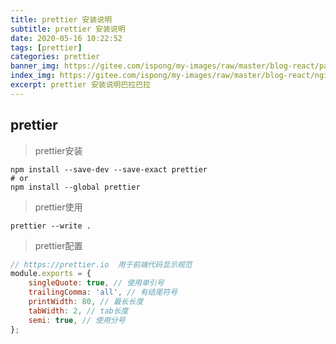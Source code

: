 ```yaml
---
title: prettier 安装说明
subtitle: prettier 安装说明
date: 2020-05-16 10:22:52
tags: [prettier]
categories: prettier
banner_img: https://gitee.com/ispong/my-images/raw/master/blog-react/page.png
index_img: https://gitee.com/ispong/my-images/raw/master/blog-react/nginx/nginx.png
excerpt: prettier 安装说明巴拉巴拉
---
```


## prettier

> prettier安装
```shell script
npm install --save-dev --save-exact prettier
# or
npm install --global prettier
```

> prettier使用
```shell script
prettier --write .
```

> prettier配置
```javascript
// https://prettier.io  用于前端代码显示规范
module.exports = {
	singleQuote: true, // 使用单引号
	trailingComma: 'all', // 有结尾符号
	printWidth: 80, // 最长长度
	tabWidth: 2, // tab长度
	semi: true, // 使用分号
};
```
